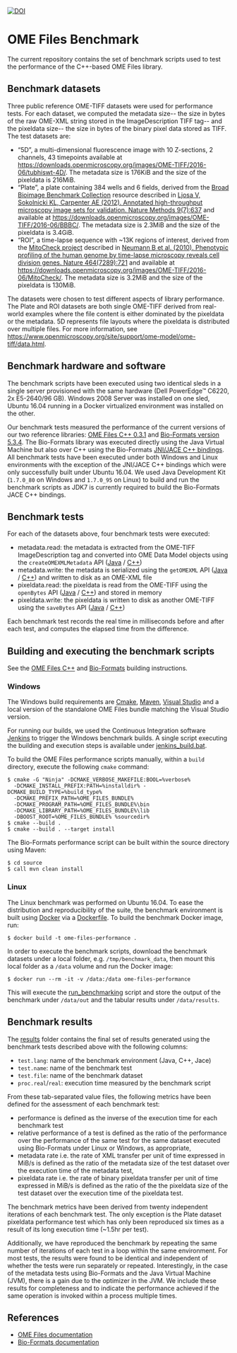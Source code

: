 [![DOI](https://zenodo.org/badge/78862024.svg)](https://zenodo.org/badge/latestdoi/78862024)

# OME Files Benchmark

The current repository contains the set of benchmark scripts used to test the
performance of the C++-based OME Files library.

## Benchmark datasets

Three public reference OME-TIFF datasets were used for performance tests. For
each dataset, we computed the metadata size-- the size in bytes of the raw
OME-XML string stored in the ImageDescription TIFF tag-- and the pixeldata
size-- the size in bytes of the binary pixel data stored as TIFF. The test
datasets are:

-   “5D”, a multi-dimensional fluorescence image with 10 Z-sections, 2
    channels, 43 timepoints available at
    https://downloads.openmicroscopy.org/images/OME-TIFF/2016-06/tubhiswt-4D/.
    The metadata size is 176KiB and the size of the pixeldata is 216MiB.
-   “Plate”, a plate containing 384 wells and 6 fields, derived from the
    [Broad Bioimage Benchmark Collection](https://data.broadinstitute.org/bbbc/) resource
    described in [Ljosa V, Sokolnicki KL, Carpenter AE (2012). Annotated high-throughput microscopy image sets for validation. Nature Methods 9(7):637](https://www.ncbi.nlm.nih.gov/pmc/articles/PMC3627348/)
    and available at
    https://downloads.openmicroscopy.org/images/OME-TIFF/2016-06/BBBC/. The
    metadata size is 2.3MiB and the size of the pixeldata is 3.4GiB.
-   “ROI”, a time-lapse sequence with ~13K regions of interest, derived from
    the [MitoCheck project](http://www.mitocheck.org/) described in
    [Neumann B et al. (2010). Phenotypic profiling of the human genome by time-lapse microscopy reveals cell division genes. Nature 464(7289):721](https://www.ncbi.nlm.nih.gov/pmc/articles/PMC3108885/)
    and available at
    https://downloads.openmicroscopy.org/images/OME-TIFF/2016-06/MitoCheck/.
    The metadata size is 3.2MiB and the size of the pixeldata is 130MiB.

The datasets were chosen to test different aspects of library performance. The
Plate and ROI datasets are both single OME-TIFF derived from real-world
examples where the file content is either dominated by the pixeldata or the
metadata. 5D represents file layouts where the pixeldata is distributed over
multiple files. For more information, see
https://www.openmicroscopy.org/site/support/ome-model/ome-tiff/data.html.

## Benchmark hardware and software

The benchmark scripts have been executed using two identical sleds in a single
server  provisioned with the same hardware (Dell PowerEdge™ C6220, 2x
E5-2640/96 GB). Windows 2008 Server was installed on one sled, Ubuntu 16.04
running in a Docker virtualized environment was installed on the other.

Our benchmark tests measured the performance of the current versions of our
two reference libraries:
[OME Files C++ 0.3.1](http://downloads.openmicroscopy.org/ome-files-cpp/0.3.1/)
and [Bio-Formats version 5.3.4](http://downloads.openmicroscopy.org/bio-formats/5.3.4/).
The Bio-Formats library was executed directly using the Java Virtual Machine
but also over C++ using the Bio-Formats
[JNI/JACE C++ bindings](https://github.com/ome/bio-formats-jace).
All benchmark tests have been executed under both Windows and Linux
environments with the exception of the JNI/JACE C++ bindings which were only
successfully built under Ubuntu 16.04. We used Java Development Kit
(`1.7.0_80` on Windows and `1.7.0_95` on Linux) to build and run the benchmark
scripts as JDK7 is  currently required to build the Bio-Formats JACE C++
bindings.

## Benchmark tests

For each of the datasets above, four benchmark tests were executed:

-   metadata.read: the metadata is extracted from the OME-TIFF
    ImageDescription tag and converted into OME Data Model objects using the
    ``createOMEXMLMetadata`` API ([Java](https://downloads.openmicroscopy.org/bio-formats/5.3.4/api/loci/formats/services/OMEXMLService.html#createOMEXMLMetadata-java.lang.String-) / [C++](https://downloads.openmicroscopy.org/ome-files-cpp/0.3.1/21/docs/ome-files-bundle-docs-0.3.1-b21/ome-files/api/html/namespaceome_1_1files.html#a469d4ec5c1bddd7b3afc0daa11ba1989))
-   metadata.write: the metadata is serialized using the ``getOMEXML`` API ([Java](https://downloads.openmicroscopy.org/bio-formats/5.3.4/api/loci/formats/services/OMEXMLService.html#getOMEXML-loci.formats.meta.MetadataRetrieve-) / [C++](https://downloads.openmicroscopy.org/ome-files-cpp/0.3.1/21/docs/ome-files-bundle-docs-0.3.1-b21/ome-files/api/html/namespaceome_1_1files.html#ad2898e87098e67fdda2154d7883692e0)) and written to disk as an OME-XML file
-   pixeldata.read: the pixeldata is read from the OME-TIFF using the
    ``openBytes`` API ([Java](https://downloads.openmicroscopy.org/bio-formats/5.3.4/api/loci/formats/IFormatReader.html#openBytes-int-byte:A-) / [C++](https://downloads.openmicroscopy.org/ome-files-cpp/0.3.1/21/docs/ome-files-bundle-docs-0.3.1-b21/ome-files/api/html/classome_1_1files_1_1detail_1_1FormatReader.html#a2106d1dd7b4f4fe6597fde5cdbdb0f37)) and stored in memory
-   pixeldata.write: the pixeldata is written to disk as another OME-TIFF using the ``saveBytes`` API ([Java](https://downloads.openmicroscopy.org/bio-formats/5.3.4/api/loci/formats/IFormatWriter.html#saveBytes-int-byte:A-) / [C++](https://downloads.openmicroscopy.org/ome-files-cpp/0.3.1/21/docs/ome-files-bundle-docs-0.3.1-b21/ome-files/api/html/classome_1_1files_1_1detail_1_1FormatWriter.html#a51115641c238f5830f796c1839d75872))

Each benchmark test records the real time in milliseconds before and after each
test, and computes the elapsed time from the difference.

## Building and executing the benchmark scripts

See the
[OME Files C++](https://www.openmicroscopy.org/site/support/ome-files-cpp/ome-cmake-superbuild/manual/html/building.html) and
[Bio-Formats](https://www.openmicroscopy.org/site/support/bio-formats/developers/building-bioformats.html) building instructions.

### Windows

The Windows build requirements are [Cmake](https://cmake.org/),
[Maven](http://maven.apache.org/),
[Visual Studio](https://www.visualstudio.com/) and a local version of the
standalone OME Files bundle matching the Visual Studio version.

For running our builds, we used the Continuous Integration software
[Jenkins](https://jenkins.io/index.html) to trigger the Windows benchmark
builds. A single script executing the building and execution steps is
available under [jenkins_build.bat](scripts/jenkins_build.bat).

To build the OME Files performance scripts manually, within a `build`
directory, execute the following `cmake` command:

    $ cmake -G "Ninja" -DCMAKE_VERBOSE_MAKEFILE:BOOL=%verbose%
      -DCMAKE_INSTALL_PREFIX:PATH=%installdir% -DCMAKE_BUILD_TYPE=%build_type%
      -DCMAKE_PREFIX_PATH=%OME_FILES_BUNDLE%
      -DCMAKE_PROGRAM_PATH=%OME_FILES_BUNDLE%\bin
      -DCMAKE_LIBRARY_PATH=%OME_FILES_BUNDLE%\lib 
      -DBOOST_ROOT=%OME_FILES_BUNDLE% %sourcedir% 
    $ cmake --build .
    $ cmake --build . --target install

The Bio-Formats performance script can be built within the source directory
using Maven:

    $ cd source
    $ call mvn clean install

### Linux

The Linux benchmark was performed on Ubuntu 16.04. To ease the distribution and
reproducibility of the suite, the benchmark environment is built using
[Docker](https://www.docker.com/) via a [Dockerfile](Dockerfile). To build the
benchmark Docker image, run:

    $ docker build -t ome-files-performance .

In order to execute the benchmark scripts, download the benchmark datasets
under a local folder, e.g. `/tmp/benchmark_data`, then mount this local folder
as a `/data` volume and run the Docker image:

    $ docker run --rm -it -v /data:/data ome-files-performance

This will execute the [run_benchmarking](scripts/run_benchmarking) script and
store the output of the benchmark under `/data/out` and the tabular results
under `/data/results`.

## Benchmark results


The [results](results) folder contains the final set of results generated using
the benchmark tests described above with the following columns:

- `test.lang`: name of the benchmark environment (Java, C++, Jace)
- `test.name`: name of the benchmark test
- `test.file`: name of the benchmark dataset
- `proc.real`/`real`: execution time measured by the benchmark script

From these tab-separated value files, the following metrics have been defined
for the assessment of each benchmark test:

-   performance is defined as the inverse of the execution time for each
    benchmark test
-   relative performance of a test is defined as the ratio of the performance
    over the performance of the same test for the same dataset executed using
    Bio-Formats under Linux or Windows, as appropriate,
-   metadata rate i.e. the rate of XML transfer per unit of time expressed in
    MiB/s is defined as the ratio of the metadata size of the test dataset
    over the execution time of the metadata test,
-   pixeldata rate i.e. the rate of binary pixeldata transfer per unit of time
    expressed in MiB/s is defined as the ratio of the the pixeldata size of
    the test dataset over the execution time of the pixeldata test.


The benchmark metrics have been derived from twenty independent iterations of
each benchmark test. The only exception is the Plate dataset pixeldata
performance test which has only been reproduced six times as a result of its
long execution time (~1.5hr per test).

Additionally, we have reproduced the benchmark by repeating the same number of
iterations of each test in a loop within the same environment. For most tests,
the results were found to be identical and independent of whether the tests
were run separately or repeated. Interestingly, in the case of the metadata
tests using Bio-Formats and the Java Virtual Machine (JVM), there is a gain
due to the optimizer in the JVM. We include these results for completeness and
to indicate the performance achieved if the same operation is invoked within a
process multiple times.

## References

- [OME Files documentation](https://www.openmicroscopy.org/site/support/ome-files-cpp/)
- [Bio-Formats documentation](https://www.openmicroscopy.org/site/support/bio-formats)
